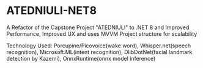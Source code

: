 # ATEDNIULI-NET8
A Refactor of the Capstone Project "ATEDNIULI" to .NET 8 and Improved Performance, Improved UX and uses MVVM Project structure for scalability

Technology Used: Porcupine/Picovoice(wake word), Whisper.net(speech recognition), Microsoft.ML(intent recognition), DlibDotNet(facial landmark detection by Kazemi), OnnxRuntime(onnx model inference)

